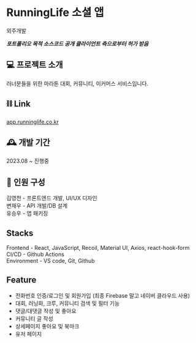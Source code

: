 # RunningLife 소셜 앱
외주개발

***포트폴리오 목적 소스코드 공개 클라이언트 측으로부터 허가 받음***

## 💻 프로젝트 소개
러너분들을 위한 마라톤 대회, 커뮤니티, 이커머스 서비스입니다.

## ⛓️ Link
[app.runninglife.co.kr](https://app.runninglife.co.kr/)

## 🕰️ 개발 기간
2023.08 ~ 진행중

## 🧑 인원 구성
김영천 - 프론트엔드 개발, UI/UX 디자인
<br>
변재우 - API 개발/DB 설계
<br>
유승우 - 앱 패키징

## Stacks
Frontend - React, JavaScript, Recoil, Material UI, Axios, react-hook-form
<br>
CI/CD - Github Actions
<br>
Environment - VS code, Git, Github

## Feature
* 전화번호 인증/로그인 및 회원가입 (최종 Firebase 말고 네이버 클라우드 사용)
* 대회, 러닝화, 크루, 커뮤니티 검색 및 필터 기능
* 댓글/대댓글 작성 및 좋아요
* 커뮤니티 글 작성
* 상세페이지 좋아요 및 북마크
* 유저 페이지

